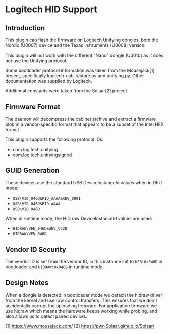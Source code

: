 Logitech HID Support
================

Introduction
------------

This plugin can flash the firmware on Logitech Unifying dongles, both the
Nordic (U0007) device and the Texas Instruments (U0008) version.

This plugin will not work with the different "Nano" dongle (U0010) as it does
not use the Unifying protocol.

Some bootloader protocol information was taken from the Mousejack[1] project,
specifically logitech-usb-restore.py and unifying.py. Other documentation was
supplied by Logitech.

Additional constants were taken from the Solaar[2] project.

Firmware Format
---------------

The daemon will decompress the cabinet archive and extract a firmware blob in
a vendor-specific format that appears to be a subset of the Intel HEX format.

This plugin supports the following protocol IDs:

 * com.logitech.unifying
 * com.logitech.unifyingsigned

GUID Generation
---------------

These devices use the standard USB DeviceInstanceId values when in DFU mode:

 * `USB\VID_046D&PID_AAAA&REV_0001`
 * `USB\VID_046D&PID_AAAA`
 * `USB\VID_046D`

When in runtime mode, the HID raw DeviceInstanceId values are used:

 * `HIDRAW\VEN_046D&DEV_C52B`
 * `HIDRAW\VEN_046D`

Vendor ID Security
------------------

The vendor ID is set from the vendor ID, in this instance set to `USB:0x046D`
in bootloader and `HIDRAW:0x046D` in runtime mode.

Design Notes
------------

When a dongle is detected in bootloader mode we detach the hidraw driver from
the kernel and use raw control transfers. This ensures that we don't accidentally
corrupt the uploading firmware. For application firmware we use hidraw which
means the hardware keeps working while probing, and also allows us to detect
paired devices.

[1] https://www.mousejack.com/
[2] https://pwr-Solaar.github.io/Solaar/

